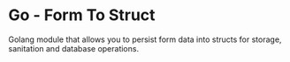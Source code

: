 # Go - Form To Struct

Golang module that allows you to persist form data into structs for storage, sanitation and database operations.
